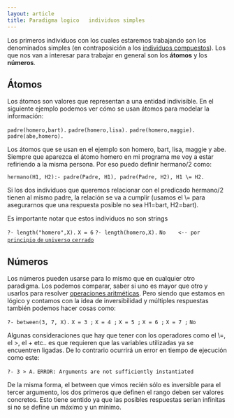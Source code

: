 ```yaml
---
layout: article
title: Paradigma logico   individuos simples
---
```

Los primeros individuos con los cuales estaremos trabajando son los denominados simples (en contraposición a los [individuos compuestos](paradigma-logico---individuos-compuestos.md)). Los que nos van a interesar para trabajar en general son los **átomos** y los **números**.

Átomos
------

Los átomos son valores que representan a una entidad indivisible. En el siguiente ejemplo podemos ver cómo se usan átomos para modelar la información:

`padre(homero,bart).`
`padre(homero,lisa).`
`padre(homero,maggie).`
`padre(abe,homero).`

Los átomos que se usan en el ejemplo son homero, bart, lisa, maggie y abe. Siempre que aparezca el átomo homero en mi programa me voy a estar refiriendo a la misma persona. Por eso puedo definir hermano/2 como:

`hermano(H1, H2):- padre(Padre, H1), padre(Padre, H2), H1 \= H2.`

Si los dos individuos que queremos relacionar con el predicado hermano/2 tienen al mismo padre, la relación se va a cumplir (usamos el \\= para asegurarnos que una respuesta posible no sea H1=bart, H2=bart).

Es importante notar que estos individuos no son strings

`?- length("homero",X).`
`X = 6`
`?- length(homero,X).`
`No    <-- por `[ `principio` `de` `universo` `cerrado`](paradigma-logico---introduccion-universo-cerrado.md)

Números
-------

Los números pueden usarse para lo mismo que en cualquier otro paradigma. Los podemos comparar, saber si uno es mayor que otro y usarlos para resolver [ operaciones aritméticas](aritmetica-en-prolog.md). Pero siendo que estamos en lógico y contamos con la idea de inversibilidad y múltiples respuestas también podemos hacer cosas como:

`?- between(3, 7, X).`
`X = 3 ;`
`X = 4 ;`
`X = 5 ;`
`X = 6 ;`
`X = 7 ;`
`No`

Algunas consideraciones que hay que tener con los operadores como el \\=, el &gt;, el + etc.. es que requieren que las variables utilizadas ya se encuentren ligadas. De lo contrario ocurrirá un error en tiempo de ejecución como este:

`?- 3 > A.`
`ERROR: Arguments are not sufficiently instantiated`

De la misma forma, el between que vimos recién sólo es inversible para el tercer argumento, los dos primeros que definen el rango deben ser valores concretos. Esto tiene sentido ya que las posibles respuestas serían infinitas si no se define un máximo y un mínimo.
